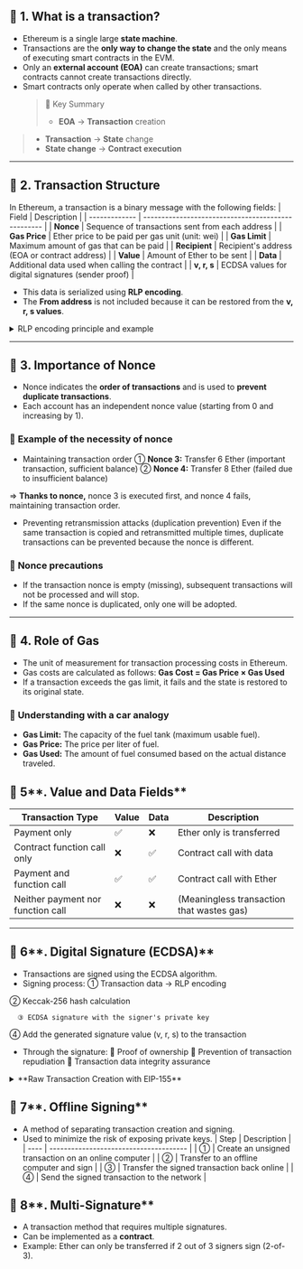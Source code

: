 ## 📌 **1. What is a transaction?**

- Ethereum is a single large **state machine**.
- Transactions are the **only way to change the state** and the only means of executing smart contracts in the EVM.
- Only an **external account (EOA)** can create transactions; smart contracts cannot create transactions directly.
- Smart contracts only operate when called by other transactions.
  > 📍 Key Summary
  >
  > - **EOA** → **Transaction** creation

> - **Transaction** → **State** change
> - **State change** → **Contract execution**

---

## 📌 **2. Transaction Structure**

In Ethereum, a transaction is a binary message with the following fields:
| Field | Description |
| ------------- | -------------------------------------------------- |
| **Nonce** | Sequence of transactions sent from each address |
| **Gas Price** | Ether price to be paid per gas unit (unit: wei) |
| **Gas Limit** | Maximum amount of gas that can be paid |
| **Recipient** | Recipient's address (EOA or contract address) |
| **Value** | Amount of Ether to be sent |
| **Data** | Additional data used when calling the contract |
| **v, r, s** | ECDSA values for digital signatures (sender proof) |

- This data is serialized using **RLP encoding**.
- The **From address** is not included because it can be restored from the **v, r, s values**.
<details>
<summary>RLP encoding principle and example</summary>

### 📌 **1. RLP (Recursive Length Prefix) encoding**

RLP encoding is a **serialization method for efficiently storing and transmitting data in Ethereum**. Its purpose is to compress transaction data to take up **minimal space**.

### ✅ **RLP Encoding Principle**

RLP consists of **two main elements**.

1. **Data is a simple single value** (byte string)
2. **Data is a list of multiple values** (array)
   The RLP encoding method differs for each case.

### ✅ **RLP Encoding Method (Step-by-Step)**

**For a single value (Value)**

1. **Numbers in the range 0–127 (1 byte)**
   → Stored as is (e.g., `0x7F` → `0x7F`)
2. **Data in the range 0–55 bytes**
   → `0x80 + data length` + `data` (e.g., `“dog”` → `0x83 646F67`)
3. **Data of 56 bytes or more**
   → `0xB7 + data length (bytes)` + `data`
   **For lists (List)**
4. **Total data is 55 bytes or less**
   → `0xC0 + list length` + `RLP (each element)`
5. **Total data is 56 bytes or more**

## → `0xF7 + list length (bytes)` + `RLP (each element)`

### ✅ **RLP encoding example**

**Example 1: String “dog” (single value)**

1. “dog” → byte conversion → `0x646F67`
2. Length = 3 bytes → `0x80 + 3 = 0x83`
3. Final result = `0x83 646F67`
   **Example 2: List [“cat”, ‘dog’]**
4. “cat” → `0x83636174` (RLP conversion)
5. “dog” → `0x83646F67` (RLP conversion)
6. List length = `0x83636174` + `0x83646F67` = 6 bytes
   → `0xC0 + 6 = 0xC6`
7. Final result: `0xC6 83636174 83646F67`
</details>

---

## 📌 **3. Importance of Nonce**

- Nonce indicates the **order of transactions** and is used to **prevent duplicate transactions**.
- Each account has an independent nonce value (starting from 0 and increasing by 1).

### 🚩 **Example of the necessity of nonce**

- Maintaining transaction order
  ① **Nonce 3:** Transfer 6 Ether (important transaction, sufficient balance)
  ② **Nonce 4:** Transfer 8 Ether (failed due to insufficient balance)

⇒ **Thanks to nonce,** nonce 3 is executed first, and nonce 4 fails, maintaining transaction order.

- Preventing retransmission attacks (duplication prevention)
  Even if the same transaction is copied and retransmitted multiple times, duplicate transactions can be prevented because the nonce is different.

### 🚩 **Nonce precautions**

- If the transaction nonce is empty (missing), subsequent transactions will not be processed and will stop.
- If the same nonce is duplicated, only one will be adopted.

---

## 📌 **4. Role of Gas**

- The unit of measurement for transaction processing costs in Ethereum.
- Gas costs are calculated as follows: **Gas Cost = Gas Price × Gas Used**
- If a transaction exceeds the gas limit, it fails and the state is restored to its original state.

### 🚗 **Understanding with a car analogy**

- **Gas Limit:** The capacity of the fuel tank (maximum usable fuel).
- **Gas Price:** The price per liter of fuel.
- **Gas Used:** The amount of fuel consumed based on the actual distance traveled.

## 📌 5**. Value and Data Fields**

| Transaction Type                  | Value | Data | Description                               |
| --------------------------------- | ----- | ---- | ----------------------------------------- |
| Payment only                      | ✅    | ❌   | Ether only is transferred                 |
| Contract function call only       | ❌    | ✅   | Contract call with data                   |
| Payment and function call         | ✅    | ✅   | Contract call with Ether                  |
| Neither payment nor function call | ❌    | ❌   | (Meaningless transaction that wastes gas) |

---

## 📌 6**. Digital Signature (ECDSA)**

- Transactions are signed using the ECDSA algorithm.
- Signing process:
  ① Transaction data → RLP encoding

② Keccak-256 hash calculation

      ③ ECDSA signature with the signer's private key

④ Add the generated signature value (v, r, s) to the transaction

- Through the signature:
🔹 Proof of ownership
🔹 Prevention of transaction repudiation
🔹 Transaction data integrity assurance
<details>
<summary>**Raw Transaction Creation with EIP-155**</summary>

### **📌 What is EIP-155?**

EIP-155 is an Ethereum Improvement Proposal (EIP) introduced in 2016 to prevent replay attacks.

### **💡 What is a replay attack?**

Previously, Ethereum (ETH) and Ethereum Classic (ETC) shared the same chain, which led to the issue where **a transaction sent on one chain could be executed on the other chain as well**.
For example:

1. A sends a transaction to B transferring 10 ETH on the Ethereum mainnet 💰
2. B copies this transaction and sends it on the Ethereum Classic network 🤯
3. A unintentionally sends 10 ETC to B as well 😱 (since the accounts share the same private key)
👉 To address this issue, **EIP-155 introduced a “chain ID” to transactions**.
👉 Each blockchain is assigned a unique **chain ID**, ensuring that a transaction signed on one network is invalid on another!
<details>
<summary>EIP-55 (Ethereum address checksum, different from EIP-155)</summary>

## **✅ EIP-155 vs EIP-55 Differences**

| EIP         | Concept                                | Role                                                                     | Purpose of introduction                                                                                                                                                     | Example                                                                   |
| ----------- | -------------------------------------- | ------------------------------------------------------------------------ | --------------------------------------------------------------------------------------------------------------------------------------------------------------------------- | ------------------------------------------------------------------------- |
| **EIP-155** | **Prevent transaction replay**         | **Add chain ID** to distinguish transactions between networks            | **Introduced to prevent replay attacks, where transactions are executed repeatedly on different chains (such as Ethereum and Ethereum Classic) after chains are separated** | _Chain ID:_ _`1`_ _(Ethereum),_ _`61`_ _(Ethereum Classic) etc._          |
| **EIP-55**  | **Address Checksum (typo prevention)** | Adds a **case-sensitive checksum** to Ethereum addresses to detect typos | **Prevents incorrect Ethereum address input, prevent users from accidentally sending funds to the wrong address**                                                           | _`0x52908400098527886E0F7030069857D2E4169EE7`_ _(EIP-55-applied address)_ |

### 📌 **What is EIP-55?**

**EIP-55** is an **address checksum** method for detecting errors in Ethereum addresses.
Ethereum addresses are **20 bytes (160 bits) long, consisting of 40 hexadecimal digits (0**~~**9, A**~~**F)**,
and can be represented using only lowercase or uppercase letters.
✔️ **Issues before EIP-55**

- Ethereum addresses were valid regardless of case sensitivity (i.e., `0xabcd...` and `0xABCD...` are the same address)
- However, typos could result in funds being sent to the wrong address! 😨
  ✔️ **Solution after EIP-55**
- Changed to a **checksum method that converts specific characters in the address to uppercase** to detect typos
- If a user enters an **incorrect address, the wallet software can detect the error**.

---

## **📍 Background of EIP-55 (Why is it necessary?)**

Ethereum's address system, unlike Bitcoin's, used a **pure hexadecimal (hex) format without a checksum**.
In other words, **Ethereum addresses originally had no typo detection functionality**.
For example:
Bitcoin address: `1A1zP1eP5QGefi2DMPTfTL5SLmv7DivfNa` (with checksum)
Ethereum address: `0x4bbeeb066ed09b7aed07bf39eee0460dfa261520` (no checksum)
💡 **Issues**
✔️ If a user **enters even one character incorrectly**, there is a possibility that the transaction will be sent to a completely different address.
✔️ Most Ethereum wallets use **QR codes** or **copy-paste addresses**,
✔️ but **manual input** carries the risk of typos.
✔️ The Ethereum network has **“no way to reverse a mistaken transaction!”** 😨
💡 **Solution**
✔️ Introduce a method that applies a checksum by **hashing the Ethereum address using Keccak-256**
✔️ Convert the Ethereum address to a **case-sensitive format** to enable **typo detection**.
✔️ Display a warning when an address without a checksum is entered in a wallet or block explorer.

---

## **📍 EIP-55 Checksum Application Method (How Does It Work?)**

### **🚀 1️⃣ Basic Principle**

1. Convert the **hexadecimal representation** of the Ethereum address to **lowercase** (excluding `0x`)
2. Generate a **Keccak-256 hash** (Keccak is the SHA3 hash algorithm used by Ethereum)
3. Use the generated hash value to **convert some characters in the address string to uppercase**

- Look at each byte of the Keccak hash value, and if it is greater than 7, change the corresponding character to uppercase

4. Finally, a **case-mixed checksum address** is generated.

---

### **🚀 2️⃣ Checksum conversion example (Step by Step)**

Example address:

```bash
0x52908400098527886E0F7030069857D2E4169EE7
```

### **✅ Step 1: Convert to lowercase**

```bash
0x52908400098527886e0f7030069857d2e4169ee7
```

### **✅ Step 2: Generate Keccak-256 hash**

Hash result:

```bash
0x1c1d9c3f78f6a23e902b101f81eb4ac69b8c5e1d3d1b6783f373c3a68818c1b1
```

### **✅ Step 3: Change specific characters to uppercase**

- First byte of the Keccak hash: `1C` (hexadecimal 1C = 28)
  → 28 (decimal) → **Keep the first character as lowercase**
- Second byte: `1D` (hexadecimal 1D = 29)
  → 29 (decimal) → **Change the second character to uppercase**
  Resulting final checksum-applied address:

```bash
0x52908400098527886E0F7030069857D2E4169EE7
```

## ✅ Mixed case!

## **📍 Compare with addresses where EIP-55 checksum is not applied**

| Address Type                | Example Address                              |
| --------------------------- | -------------------------------------------- |
| Regular Address (lowercase) | `0x52908400098527886e0f7030069857d2e4169ee7` |
| Checksum Address (EIP-55)   | `0x52908400098527886E0F7030069857D2E4169EE7` |

💡 **Differences**
✔️ **EIP-55 checksum addresses have specific characters in uppercase**
✔️ **Addresses with only lowercase letters cannot detect typos**
✔️ **Using checksum addresses allows you to detect typos** (errors occur if entered incorrectly)

---

## **📍 How to apply EIP-55**

### **🚀 1️⃣ Applying checksums in wallets and block explorers**

- Wallets and block explorers such as Metamask, MyEtherWallet (MEW), and Etherscan consider only addresses with EIP-55 checksums as valid.
- If users enter incorrect uppercase or lowercase letters, an error message will be displayed! 🚨

### **🚀 2️⃣ Checking the checksum in smart contracts**

- You can verify that the checksum is correct using `keccak256` in Solidity:

```solidity
function validateAddress(string memory _input) public pure returns (bool) {

return keccak256(abi.encodePacked(_input)) == keccak256(abi.encodePacked(“0x52908400098527886E0F7030069857D2E4169EE7”));
}
```

## ✔️ You can also check the validity of addresses in Ethereum smart contracts!

## **📍 What happens if you enter an address without a checksum?**

**In systems that apply EIP-55, entering an address without a checksum will result in an error!**
For example:

1. Enter an address with incorrect capitalization in Metamask
2. Metamask **checks the Keccak-256 hash** and verifies its validity
3. **Error message displayed!** → “The address is invalid.”

---

## **📍 Limitations of EIP-55**

✔️ EIP-55 can **detect typos but does not correct them**
✔️ **Software that only recognizes addresses with checksums may recognize addresses without checksums as errors**
✔️ **If you mainly use QR code scanning or copy-paste, the checksum feature may not be necessary**

---

## **🚀 Summary**

### **🔹 Key points of EIP-55**

✅ **Adds typo detection functionality for Ethereum addresses**
✅ **Converts specific characters to uppercase using Keccak-256 hashing**
✅ **Allows prevention of typos when using addresses with mixed case**
✅ **Allows only addresses with checksums to be accepted in wallets and block explorers**

---

### **🔹 Benefits of implementing EIP-55**

✔️ **Prevents typos when manually entering addresses**
✔️ **Wallets automatically detect errors when incorrect addresses are entered**
✔️ **Does not resolve security issues such as replay attacks, but prevents mistakes when sending transactions**

---

📌 **EIP-55 does not protect transactions; it reduces “address input errors”!**
📌 **Most wallets and block explorers in the Ethereum ecosystem have implemented the EIP-55 checksum!** ✅

## </details>

### **📌 Process of creating a raw transaction with EIP-155**

Let's take a step-by-step look at how to create a transaction using the EIP-155 method.

### **📍 Step 1: Transaction Data Configuration**

When applying EIP-155, the following is added to the existing transaction structure: **“chainId”, “0”, ‘0’**.
Existing structure:

```json
{
  “nonce”: 0,

“gasPrice”: “0x09184e72a000”, // 10 Gwei
  “gasLimit”: “0x30000”, // 200,000 Gas
  “to”: “0xrecipient_address”,
  “value”: “0x01”, // 1 wei
  ‘data’: “” // None, as this is a standard ETH transfer
}
```

🚨 **After applying EIP-155**

```json
{
  “nonce”: 0,
  “gasPrice”: “0x09184e72a000”,
  “gasLimit”: “0x30000”,
  ‘to’: “0xrecipient_address”,

“value”: “0x01”,
  “data”: “”,
  “chainId”: 1, // Ethereum mainnet chain ID
  “0”: 0,
  “0”: 0
}
```

✔️ **Added chain ID**
✔️ **Added ‘0’, “0” fields**

---

### **📍 Step 2: Sign the transaction**

After **RLP-encoding** the transaction data, you must apply the Keccak-256 hash to the value and sign it.
👉 **Signing method**

1. RLP-encode the transaction created above
2. Apply Keccak-256 hashing
3. Generate the v, r, and s signatures using **ECDSA signing**

- The v value is changed to **“chainId \* 2 + 35 or 36”** (EIP-155 applied)
  - Example: `v = (1 * 2) + 35 = 37`

---

### **📍 Step 3: Send the signed transaction**

Send the signed transaction to the Ethereum network!

```bash
const Web3 = require(“web3”);
const EthereumTx = require(“ethereumjs-tx”).Transaction;
const web3 = new Web3(“https://mainnet.infura.io/v3/YOUR_INFURA_PROJECT_ID”);
const rawTx = {
    nonce: web3.utils.toHex(0),

gasPrice: web3.utils.toHex(web3.utils.toWei(“10”, ‘gwei’)),
    gasLimit: web3.utils.toHex(21000),
to: “0xRecipientAddress”,

value: web3.utils.toHex(web3.utils.toWei(“0.1”, “ether”)),
    chainId: 1  // EIP-155 적용
};
const privateKey = Buffer.from(‘YOUR_PRIVATE_KEY’, “hex”);
const tx = new EthereumTx(rawTx, { chain: “mainnet” });
tx.sign(privateKey);
const serializedTx = tx.serialize();
web3.eth.sendSignedTransaction(“0x” + serializedTx.toString(‘hex’))
.on(“receipt”, console.log);
```

✔️ **EIP-155 applied**
✔️ **Includes chain ID → Prevents replay attacks**
✔️ **Sign and send**

---

### **📌 🚀 Easy-to-understand analogy**

🔗 **Before EIP-155**
➡️ “A package sent from Seoul is still valid in Busan” (executed on other chains)
🔗 **After EIP-155**
➡️ “A tag saying ‘Republic of Korea’ is attached to the package so that it is not valid in the United States!” (Distinguishes between networks)

## </details>

## 📌 7**. Offline Signing**

- A method of separating transaction creation and signing.
- Used to minimize the risk of exposing private keys.
  | Step | Description |
  | ---- | -------------------------------------- |
  | ① | Create an unsigned transaction on an online computer |
  | ② | Transfer to an offline computer and sign |
  | ③ | Transfer the signed transaction back online |
  | ④ | Send the signed transaction to the network |

## 📌 8**. Multi-Signature**

- A transaction method that requires multiple signatures.
- Can be implemented as a **contract**.
- Example: Ether can only be transferred if 2 out of 3 signers sign (2-of-3).
